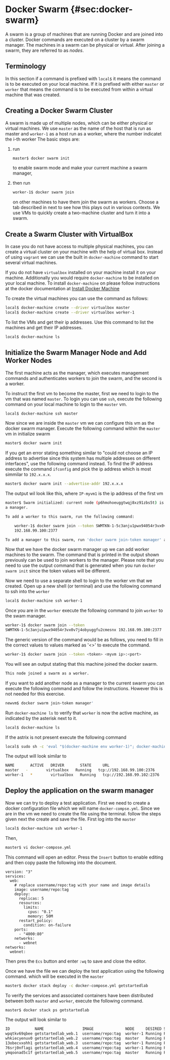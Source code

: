 # Docker Swarm {#sec:docker-swarm}

A swarm is a group of machines that are running Docker and are joined into
a cluster. Docker commands are executed on a cluster by a swarm
manager. The machines in a swarm can be physical or virtual. After
joining a swarm, they are referred to as *nodes*.

## Terminology

In this section if a command is prefixed with `local$` it means the command is
to be executed on your local machine. If it is prefixed with either
`master` or `worker` that means the command is to be executed from within
a virtual machine that was created.


## Creating a Docker Swarm Cluster

A swarm is made up of multiple nodes, which can be either physical or
virtual machines.
We use `master` as the name of the host that is run as master and `worker-1` as a host run as a worker, where the number indicatet the i-th worker
The basic steps are:

1. run

   ```bash
   master$ docker swarm init
   ```

   to enable swarm mode and make your current
   machine a swarm manager,
2. then run

   ```bash
   worker-1$ docker swarm join
   ```

   on other machines to have them join
   the swarm as workers. Choose a tab described in next to see how this plays out
   in various contexts. We use VMs to quickly create a two-machine
   cluster and turn it into a swarm.

## Create a Swarm Cluster with VirtualBox

In case you do not have access to multiple physical machines, you can
create a virtual cluster on your machine with the help of virtual
box. Instead of using `vagrant` we can use the built in `docker-machine`
command to start several virtual machines.

If you do not have `virtualbox` installed on your machine install it on your
machine. Additionally you would require `docker-machine` to be installed on your
local machine. To install `docker-machine` on please follow instructions at
the docker documentation at [Install Docker Machine](https://docs.docker.com/machine/install-machine/)

To create the virtual machines you can use the command as follows:

```bash
local$ docker-machine create --driver virtualbox master
local$ docker-machine create --driver virtualbox worker-1
```

To list the VMs and get their ip addresses.
Use this command to list the machines and get their IP addresses.

```bash
local$ docker-machine ls
```

## Initialize the Swarm Manager Node and Add Worker Nodes

The first machine acts as the manager, which executes management
commands and authenticates workers to join the swarm, and the second
is a worker.

To instruct the first vm to become the master, first we need to login to
the vm that was named `master`. To login you can use `ssh`, execute the
following command on your local machine to login to the `master` vm.

```bash
local$ docker-machine ssh master
```

Now since we are inside the `master` vm we can configure this vm as the docker
swarm manager. Execute the following command within the `master` vm in
initialize swarm

```bash
master$ docker swarm init
```

If you get an error stating something similar to "could not choose an IP address
to advertise since this system has multiple addresses on different
interfaces", use the following command instead. To find the IP address
execute the command `ifconfig` and pick the ip address which is most simmilar
to `192.x.x.x`.

```bash
master$ docker swarm init --advertise-addr 192.x.x.x
```
The output wil look like this, where `IP-myvm1` is the ip address of the first vm


```bash
master$ Swarm initialized: current node (p6hmohoeuggtwqj8xz91zbs5t) is now
a manager.

To add a worker to this swarm, run the following command:

    worker-1$ docker swarm join --token SWMTKN-1-5c3anju1pwx94054r3vx0v7j4obyuggfu2cmesnx
    192.168.99.100:2377

To add a manager to this swarm, run 'docker swarm join-token manager' and follow the instructions.

```

Now that we have the docker swarm manager up we can add worker machines to
the swarm. The command that is printed in the output shown previously can be
used to join workers to the manager. Please note that you need to use the output
command that is generated when you run `docker swarm init` since the token
values will be different.

Now we need to use a separate shell to login to the worker vm that we created.
Open up a new shell (or terminal) and use the following command to ssh into
the `worker`

```bash
local$ docker-machine ssh worker-1
```

Once you are in the `worker` execute the following command to join
`worker` to the swam manager.

```bash
worker-1$ docker swarm join --token
SWMTKN-1-5c3anju1pwx94054r3vx0v7j4obyuggfu2cmesnx 192.168.99.100:2377
```

The generic version of the command would be as follows, you need to fill in
the correct values to values marked as '<>' to execute the command.

```bash
worker-1$ docker swarm join --token <token> <myvm ip>:<port>
```
You will see an output stating that this machine joined the docker swarm.

```bash
This node joined a swarm as a worker.
```

If you want to add another node as a manager to the current swarm you can
execute the following command and follow the instructions. However this is
not needed for this exercise.

```bash
newvm$ docker swarm join-token manager'
```

Run `docker-machine ls` to verify that `worker` is now the active
machine, as indicated by the asterisk next to it.

 ```bash
local$ docker-machine ls
 ```
If the astrix is not present execute the following command

```bash
local$ sudo sh -c 'eval "$(docker-machine env worker-1)"; docker-machine ls'
```

The output will look similar to

```bash
NAME       ACTIVE   DRIVER       STATE     URL                         SWARM   DOCKER        ERRORS
master   -        virtualbox   Running   tcp://192.168.99.100:2376           v18.06.1-ce
worker-1   *        virtualbox   Running   tcp://192.168.99.102:2376           v18.06.1-ce
```

## Deploy the application on the swarm manager

Now we can try to deploy a test application. First we need to create a docker
configuration file which we will name `docker-compse.yml`. Since we are in
the vm we need to create the file using the terminal. follow the steps given
next the create and save the file. First log into the `master`

```bash
local$ docker-machine ssh worker-1
```
Then,

```bash
master$ vi docker-compose.yml
```
This command will open an editor. Press the `Insert` button to enable editing
 and then copy paste the following into the document.

```text
version: "3"
services:
  web:
    # replace username/repo:tag with your name and image details
    image: username/repo:tag
    deploy:
      replicas: 5
      resources:
        limits:
          cpus: "0.1"
          memory: 50M
      restart_policy:
        condition: on-failure
    ports:
      - "4000:80"
    networks:
      - webnet
networks:
  webnet:
```

Then pres the `Ecs` button and enter `:wq` to save and close the editor.

Once we have the file we can deploy the test application using the following
command. which will be executed in the `master`

```bash
master$ docker stack deploy -c docker-compose.yml getstartedlab
```

To verify the services and associated containers have been
distributed between both `master` and `worker`, execute the following
command.

```bash
master$ docker stack ps getstartedlab
```

The output will look similar to

```bash
ID           NAME                 IMAGE              NODE     DESIRED STATE       CURRENT STATE ERROR PORTS
wpqtkv69qbee getstartedlab_web.1  username/repo:tag  worker-1 Running Preparing 4 seconds ago
whkiecyenuv0 getstartedlab_web.2  username/repo:tag  master   Running Preparing 4 seconds ago
13obecvxohh1 getstartedlab_web.3  username/repo:tag  worker-1 Running Preparing 5 seconds ago
76srj0nflagi getstartedlab_web.4  username/repo:tag  worker-1 Running Preparing 5 seconds ago
ymqoonad5c1f getstartedlab_web.5  username/repo:tag  master   Running Preparing 5 seconds ago


